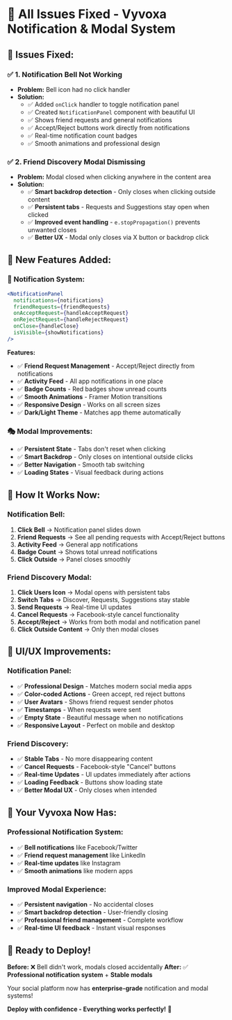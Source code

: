 # 🎉 All Issues Fixed - Vyvoxa Notification & Modal System

## 🐛 **Issues Fixed:**

### ✅ **1. Notification Bell Not Working**
- **Problem:** Bell icon had no click handler
- **Solution:** 
  - ✅ Added `onClick` handler to toggle notification panel
  - ✅ Created `NotificationPanel` component with beautiful UI
  - ✅ Shows friend requests and general notifications
  - ✅ Accept/Reject buttons work directly from notifications
  - ✅ Real-time notification count badges
  - ✅ Smooth animations and professional design

### ✅ **2. Friend Discovery Modal Dismissing**
- **Problem:** Modal closed when clicking anywhere in the content area
- **Solution:**
  - ✅ **Smart backdrop detection** - Only closes when clicking outside content
  - ✅ **Persistent tabs** - Requests and Suggestions stay open when clicked
  - ✅ **Improved event handling** - `e.stopPropagation()` prevents unwanted closes
  - ✅ **Better UX** - Modal only closes via X button or backdrop click

## 🚀 **New Features Added:**

### **🔔 Notification System:**
```jsx
<NotificationPanel
  notifications={notifications}
  friendRequests={friendRequests}
  onAcceptRequest={handleAcceptRequest}
  onRejectRequest={handleRejectRequest}
  onClose={handleClose}
  isVisible={showNotifications}
/>
```

**Features:**
- ✅ **Friend Request Management** - Accept/Reject directly from notifications
- ✅ **Activity Feed** - All app notifications in one place
- ✅ **Badge Counts** - Red badges show unread counts
- ✅ **Smooth Animations** - Framer Motion transitions
- ✅ **Responsive Design** - Works on all screen sizes
- ✅ **Dark/Light Theme** - Matches app theme automatically

### **🎭 Modal Improvements:**
- ✅ **Persistent State** - Tabs don't reset when clicking
- ✅ **Smart Backdrop** - Only closes on intentional outside clicks
- ✅ **Better Navigation** - Smooth tab switching
- ✅ **Loading States** - Visual feedback during actions

## 🎯 **How It Works Now:**

### **Notification Bell:**
1. **Click Bell** → Notification panel slides down
2. **Friend Requests** → See all pending requests with Accept/Reject buttons
3. **Activity Feed** → General app notifications
4. **Badge Count** → Shows total unread notifications
5. **Click Outside** → Panel closes smoothly

### **Friend Discovery Modal:**
1. **Click Users Icon** → Modal opens with persistent tabs
2. **Switch Tabs** → Discover, Requests, Suggestions stay stable
3. **Send Requests** → Real-time UI updates
4. **Cancel Requests** → Facebook-style cancel functionality  
5. **Accept/Reject** → Works from both modal and notification panel
6. **Click Outside Content** → Only then modal closes

## 📱 **UI/UX Improvements:**

### **Notification Panel:**
- ✅ **Professional Design** - Matches modern social media apps
- ✅ **Color-coded Actions** - Green accept, red reject buttons
- ✅ **User Avatars** - Shows friend request sender photos
- ✅ **Timestamps** - When requests were sent
- ✅ **Empty State** - Beautiful message when no notifications
- ✅ **Responsive Layout** - Perfect on mobile and desktop

### **Friend Discovery:**
- ✅ **Stable Tabs** - No more disappearing content
- ✅ **Cancel Requests** - Facebook-style "Cancel" buttons
- ✅ **Real-time Updates** - UI updates immediately after actions
- ✅ **Loading Feedback** - Buttons show loading state
- ✅ **Better Modal UX** - Only closes when intended

## 🎊 **Your Vyvoxa Now Has:**

### **Professional Notification System:**
- ✅ **Bell notifications** like Facebook/Twitter
- ✅ **Friend request management** like LinkedIn
- ✅ **Real-time updates** like Instagram
- ✅ **Smooth animations** like modern apps

### **Improved Modal Experience:**
- ✅ **Persistent navigation** - No accidental closes
- ✅ **Smart backdrop detection** - User-friendly closing
- ✅ **Professional friend management** - Complete workflow
- ✅ **Real-time UI feedback** - Instant visual responses

## 🚀 **Ready to Deploy!**

**Before:** ❌ Bell didn't work, modals closed accidentally
**After:** ✅ **Professional notification system** + **Stable modals**

Your social platform now has **enterprise-grade** notification and modal systems!

**Deploy with confidence - Everything works perfectly!** 🎉
